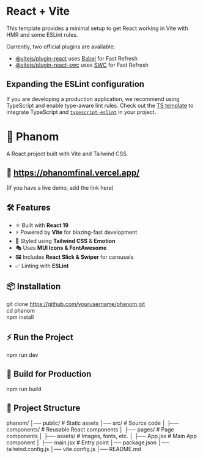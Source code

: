 # React + Vite

This template provides a minimal setup to get React working in Vite with HMR and some ESLint rules.

Currently, two official plugins are available:

- [@vitejs/plugin-react](https://github.com/vitejs/vite-plugin-react/blob/main/packages/plugin-react/README.md) uses [Babel](https://babeljs.io/) for Fast Refresh
- [@vitejs/plugin-react-swc](https://github.com/vitejs/vite-plugin-react-swc) uses [SWC](https://swc.rs/) for Fast Refresh

## Expanding the ESLint configuration

If you are developing a production application, we recommend using TypeScript and enable type-aware lint rules. Check out the [TS template](https://github.com/vitejs/vite/tree/main/packages/create-vite/template-react-ts) to integrate TypeScript and [`typescript-eslint`](https://typescript-eslint.io) in your project.

# 🚀 Phanom

A React project built with Vite and Tailwind CSS.

## 📸 https://phanomfinal.vercel.app/

(If you have a live demo, add the link here)

## 🛠️ Features
- ⚛️ Built with **React 19**
- ⚡ Powered by **Vite** for blazing-fast development
- 🎨 Styled using **Tailwind CSS** & **Emotion**
- 🎭 Uses **MUI Icons & FontAwesome**
- 🖼️ Includes **React Slick & Swiper** for carousels
- ✅ Linting with **ESLint**

## 📦 Installation

git clone https://github.com/yourusername/phanom.git  
cd phanom  
npm install  

##  ⚡ Run the Project

npm run dev  

## 🔨 Build for Production

npm run build  

## 📂 Project Structure

phanom/
│── public/          # Static assets
│── src/             # Source code
│   ├── components/  # Reusable React components
│   ├── pages/       # Page components
│   ├── assets/      # Images, fonts, etc.
│   ├── App.jsx      # Main App component
│   ├── main.jsx     # Entry point
│── package.json
│── tailwind.config.js
│── vite.config.js
│── README.md

